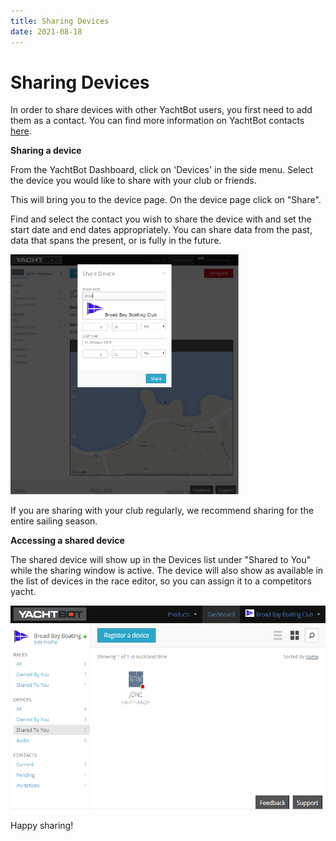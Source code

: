 ```yaml
---
title: Sharing Devices
date: 2021-08-18
---
```


# Sharing Devices

In order to share devices with other YachtBot users, you first need to add them as a contact. You can find more information on YachtBot contacts [here](../../YachtBot%20Web/Getting%20started/Managing%20YachtBot%20Contacts.md).

**Sharing a device**

From the YachtBot Dashboard, click on 'Devices' in the side menu. Select the device you would like to share with your club or friends.

This will bring you to the device page. On the device page click on "Share".

Find and select the contact you wish to share the device with and set the start date and end dates appropriately. You can share data from the past, data that spans the present, or is fully in the future.

<img src="../../../assets/images/blob1445577387529.png" alt="" width="364.531px" height="384px" />

If you are sharing with your club regularly, we recommend sharing for the entire sailing season.

**Accessing a shared device**

The shared device will show up in the Devices list under "Shared to You" while the sharing window is active. The device will also show as available in the list of devices in the race editor, so you can assign it to a competitors yacht.

<img src="../../../assets/images/blob1445577518564.png" alt="" width="543.333px" height="326px" />

Happy sharing!

